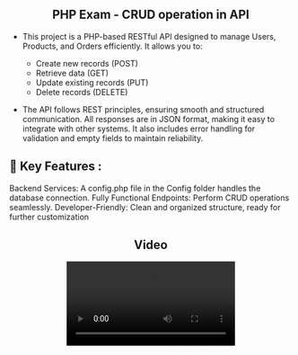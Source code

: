 <h2 align="center"> PHP Exam - CRUD operation in API </h2>

- This project is a PHP-based RESTful API designed to manage Users, Products, and Orders efficiently. It allows you to:
  - Create new records (POST)
  - Retrieve data (GET)
  - Update existing records (PUT)
  - Delete records (DELETE)

- The API follows REST principles, ensuring smooth and structured communication. All responses are in JSON format, making it easy to integrate with other systems. It also includes error handling for validation and empty fields to maintain reliability.
  
## 🚀 Key Features :

Backend Services: A config.php file in the Config folder handles the database connection.
Fully Functional Endpoints: Perform CRUD operations seamlessly.
Developer-Friendly: Clean and organized structure, ready for further customization

<h2 align="center"> Video </h2>

<div align="center">
<video src="https://github.com/user-attachments/assets/f78131ad-454b-4a43-9a26-12e4672671e6"/>
</div>
